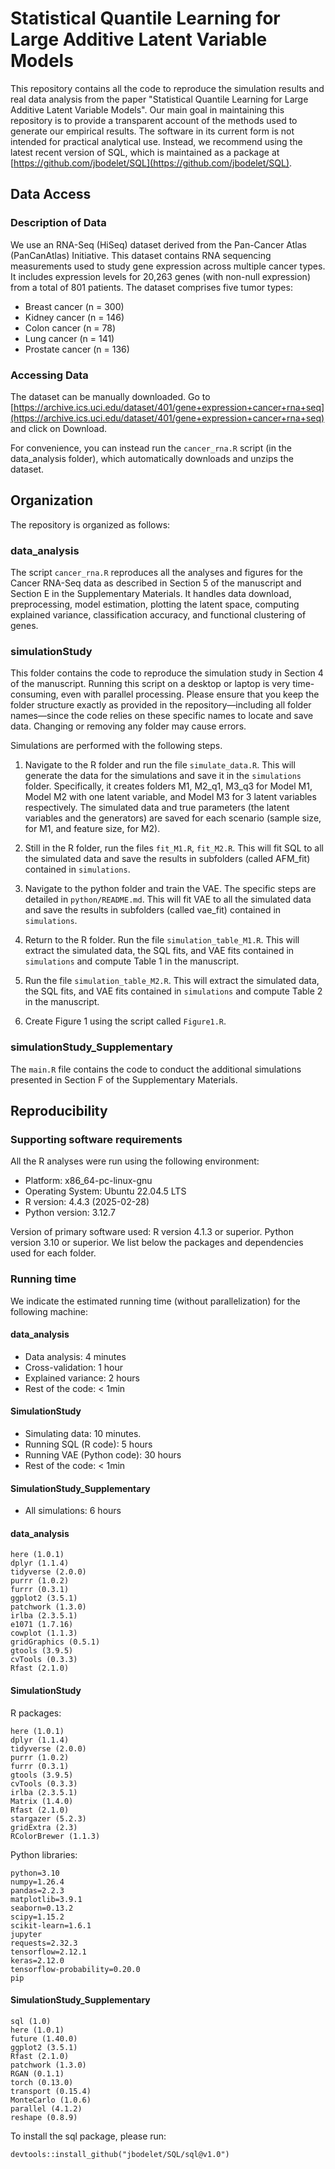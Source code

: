 # Statistical Quantile Learning for Large Additive Latent Variable Models

This repository contains all the code to reproduce the simulation results and real data analysis from the paper "Statistical Quantile Learning for Large Additive Latent Variable Models".
Our main goal in maintaining this repository is to provide a transparent account of the methods used to generate our empirical results. The software in its current form is not intended for practical analytical use. Instead, we recommend using the latest recent version of SQL, which is maintained as a package at [https://github.com/jbodelet/SQL](https://github.com/jbodelet/SQL).


## Data Access

### Description of Data

We use an RNA-Seq (HiSeq) dataset derived from the Pan-Cancer Atlas (PanCanAtlas) Initiative. 
This dataset contains RNA sequencing measurements used to study gene expression across multiple cancer types. 
It includes expression levels for 20,263 genes (with non-null expression) from a total of 801 patients. 
The dataset comprises five tumor types:
* Breast cancer (n = 300)
* Kidney cancer (n = 146)
* Colon cancer (n = 78)
* Lung cancer (n = 141)
* Prostate cancer (n = 136)
    


### Accessing Data

The dataset can be manually downloaded. Go to 
[https://archive.ics.uci.edu/dataset/401/gene+expression+cancer+rna+seq](https://archive.ics.uci.edu/dataset/401/gene+expression+cancer+rna+seq) and click on Download.

For convenience, you can instead run the `cancer_rna.R` script (in the data_analysis folder), which automatically downloads and unzips the dataset.



## Organization

The repository is organized as follows:

### data_analysis

The script `cancer_rna.R` reproduces all the analyses and figures for the Cancer RNA-Seq data as described in Section 5 of the manuscript 
and Section E in the Supplementary Materials.
It handles data download, preprocessing, model estimation, plotting the latent space, computing explained variance,
classification accuracy, and functional clustering of genes.



### simulationStudy
This folder contains the code to reproduce the simulation study in Section 4 of the manuscript.
Running this script on a desktop or laptop is very time-consuming, even with parallel processing.
Please ensure that you keep the folder structure exactly as provided in the repository—including all folder names—since the code relies on these specific names to locate and save data. 
Changing or removing any folder may cause errors.


Simulations are performed with the following steps.

1. Navigate to the R folder and run the file `simulate_data.R`. This will generate the data for the simulations and save it in the `simulations` folder.
Specifically, it creates folders M1, M2_q1, M3_q3 for Model M1, Model M2 with one latent variable, and Model M3 for 3 latent variables respectively.
The simulated data and true parameters (the latent variables and the generators) are saved for each scenario (sample size, for M1, and feature size, for M2).

2. Still in the R folder, run the files `fit_M1.R`, `fit_M2.R`. 
This will fit SQL to all the simulated data and save the results in subfolders (called AFM_fit) contained in `simulations`.

3. Navigate to the python folder and train the VAE. The specific steps are detailed in `python/README.md`.
This will fit VAE to all the simulated data and save the results in subfolders (called vae_fit) contained in `simulations`.

4. Return to the R folder. Run the file `simulation_table_M1.R`.
This will extract the simulated data, the SQL fits, and VAE fits contained in `simulations` and compute Table 1 in the manuscript. 

5. Run the file `simulation_table_M2.R`.
This will extract the simulated data, the SQL fits, and VAE fits contained in `simulations` and compute Table 2 in the manuscript. 

6. Create Figure 1 using the script called `Figure1.R`.



### simulationStudy_Supplementary

The `main.R` file contains the code to conduct the additional simulations presented in Section F of the Supplementary Materials.



## Reproducibility

### Supporting software requirements

All the R analyses were run using the following environment:
- Platform: x86_64-pc-linux-gnu
- Operating System: Ubuntu 22.04.5 LTS
- R version: 4.4.3 (2025-02-28)
- Python version: 3.12.7

Version of primary software used: R version 4.1.3 or superior. Python version 3.10 or superior.
We list below the packages and dependencies used for each folder.


### Running time

We indicate the estimated running time (without parallelization) for the following machine:

#### data_analysis
- Data analysis: 4 minutes
- Cross-validation: 1 hour
- Explained variance: 2 hours
- Rest of the code: < 1min

#### SimulationStudy

- Simulating data: 10 minutes.
- Running SQL (R code): 5 hours
- Running VAE (Python code): 30 hours
- Rest of the code: < 1min

#### SimulationStudy_Supplementary

- All simulations: 6 hours


#### data_analysis
```
here (1.0.1)
dplyr (1.1.4) 
tidyverse (2.0.0) 
purrr (1.0.2)
furrr (0.3.1) 
ggplot2 (3.5.1) 
patchwork (1.3.0) 
irlba (2.3.5.1) 
e1071 (1.7.16) 
cowplot (1.1.3) 
gridGraphics (0.5.1) 
gtools (3.9.5) 
cvTools (0.3.3) 
Rfast (2.1.0) 
```

#### SimulationStudy

R packages:

```
here (1.0.1)
dplyr (1.1.4) 
tidyverse (2.0.0) 
purrr (1.0.2)
furrr (0.3.1) 
gtools (3.9.5) 
cvTools (0.3.3) 
irlba (2.3.5.1) 
Matrix (1.4.0)
Rfast (2.1.0)
stargazer (5.2.3)
gridExtra (2.3)
RColorBrewer (1.1.3)
```

Python libraries:

```
python=3.10
numpy=1.26.4
pandas=2.2.3
matplotlib=3.9.1
seaborn=0.13.2
scipy=1.15.2
scikit-learn=1.6.1
jupyter
requests=2.32.3
tensorflow=2.12.1
keras=2.12.0
tensorflow-probability=0.20.0
pip
```


#### SimulationStudy_Supplementary

```
sql (1.0)
here (1.0.1)
future (1.40.0)
ggplot2 (3.5.1) 
Rfast (2.1.0) 
patchwork (1.3.0)
RGAN (0.1.1) 
torch (0.13.0) 
transport (0.15.4) 
MonteCarlo (1.0.6) 
parallel (4.1.2) 
reshape (0.8.9) 
```

To install the sql package, please run:
```
devtools::install_github("jbodelet/SQL/sql@v1.0")
```







